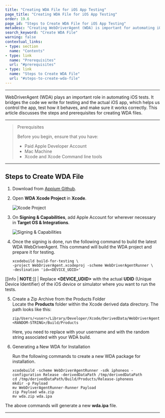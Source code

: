 ```yaml
---
title: "Creating WDA File for iOS App Testing"
page_title: "Creating WDA File for iOS App Testing"
order: 19.6
page_id: "Steps to Create WDA File for iOS App Testing"
metadesc: "Creating WebDriverAgent (WDA) is important for automating iOS tests | Learn how to generate WDA file for iOS app testing to ensure quality of application"
search_keyword: "Create WDA File"
warning: false
contextual_links:
- type: section
  name: "Contents"
- type: link
  name: "Prerequisites"
  url: "#prerequisites"
- type: link
  name: "Steps to Create WDA File"
  url: "#steps-to-create-wda-file"
---
```


---

WebDriverAgent (WDA) plays an important role in automating iOS tests. It bridges the code we write for testing and the actual iOS app, which helps us control the app, test how it behaves, and make sure it works correctly. This article discusses the steps and prerequisites for creating WDA files.

---

> <p id="prerequisites">Prerequisites</p>
> 
> Before you begin, ensure that you have:
>    - Paid Apple Developer Account
>    - Mac Machine
>    - Xcode and Xcode Command line tools

---

## **Steps to Create WDA File**

1. Download from [Appium Github](https://github.com/appium/WebDriverAgent). 

2. Open **WDA Xcode Project** in **Xcode**. 

   ![Xcode Project](https://s3.amazonaws.com/static-docs.testsigma.com/new_images/projects/applications/repimgwda.png)

3. On **Signing & Capabilities**, add Apple Account for wherever necessary in **Target OS & Integrations**.

   ![Signing & Capabilities](https://s3.amazonaws.com/static-docs.testsigma.com/new_images/projects/applications/setcap.png)

4. Once the signing is done, run the following command to build the latest WDA WebDriverAgent. This command will build the WDA project and prepare it for testing. 

    ```
    xcodebuild build-for-testing \
    -project WebDriverAgent.xcodeproj -scheme WebDriverAgentRunner \ 
    -destination 'id=<DEVICE_UDID>'  
    ```

[[info | **NOTE**:]]
| Replace **<DEVICE_UDID>** with the actual **UDID** (Unique Device Identifier) of the iOS device or simulator where you want to run the tests.

5. Create a Zip Archive from the Products Folder <br>
Locate the **Products** folder within the Xcode derived data directory. The path looks like this: <br>
    
    ```
    zip/Users/<user>/Library/Developer/Xcode/DerivedData/WebDriverAgent-<RANDOM-STRING>/Build/Products
    ```


   Here, you need to replace **<user>** with your username and **<RANDOM-STRING>** with the random string associated with your WDA build.

6. Generating a New WDA for Installation

   Run the following commands to create a new WDA package for installation. 

    ```
    xcodebuild -scheme WebDriverAgentRunner -sdk iphoneos -configuration Release -derivedDataPath /tmp/derivedDataPath
    cd /tmp/derivedDataPath/Build/Products/Release-iphoneos
    mkdir -p Payload
    mv WebDriverAgentRunner-Runner Payload
    zip Payload wda.zip
    mv wda.zip wda.ipa
    ```

The above commands will generate a new **wda.ipa** file.

---
